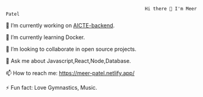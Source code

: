                                                       Hi there 👋 I'm Meer Patel

🔭 I’m currently working on [AICTE-backend](https://github.com/meer1616/AICTE-backend).

🌱 I’m currently learning Docker.

👯 I’m looking to collaborate in open source projects.

💬 Ask me about Javascript,React,Node,Database.

📫 How to reach me: https://meer-patel.netlify.app/

⚡ Fun fact: Love Gymnastics, Music.

<!--
**meer1616/meer1616** is a ✨ _special_ ✨ repository because its `README.md` (this file) appears on your GitHub profile.

Here are some ideas to get you started:

- 🔭 I’m currently working on 
- 🌱 I’m currently learning ...
- 👯 I’m looking to collaborate on ...
- 🤔 I’m looking for help with ...
- 💬 Ask me about ...
- 📫 How to reach me: ...
- 😄 Pronouns: ...
- ⚡ Fun fact: ...
-->
